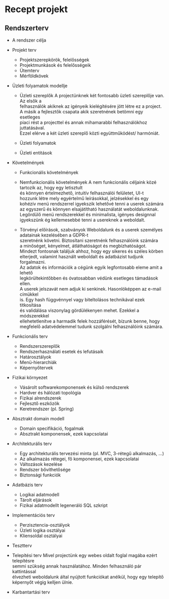 # Recept projekt

Rendszerterv
---
- A rendszer célja
- Projekt terv
  - Projektszerepkörök, felelősségek
  - Projektmunkások és felelősségeik
  - Ütemterv
  - Mérföldkövek
- Üzleti folyamatok modellje
  - Üzleti szereplők
  A projectünknek két fontosabb üzleti szereplője van. Az elsők a <br/>
  felhasználók akiknek az igényeik kielégítésére jött létre ez a project.<br/>
  A másik a fejlesztők csapata akik szeretnének betömni egy esetleges<br/>
  piaci rést a projecttel és annak mihamarabbi felhasználókhoz juttatásával.<br/>
  Ezzel elérve a két üzleti szereplő közti együttműködést/ harmóniát.<br/>

  - Üzleti folyamatok
  - Üzleti entitások
- Követelmények
  - Funkcionális követelmények
  - Nemfunkcionális követelmények
  A nem funkcionális céljaink közé tartozik az, hogy egy letisztult <br/>
  és könnyen értelmezhető, intuitív felhasználói felületet, UI-t <br/>
  hozzunk létre mely egyértelmű leírásokkal, jelzésekkel és egy <br/>
  kohézív menü rendszerrel igyekszik lehetővé tenni a userek számára <br/>
  az egyszerű és könnyen elsajátítható használatát weboldalunknak. <br/>
  Legördülő menü rendszerekkel és minimalista, igényes designnal <br/>
  igyekszünk ég kellemesebbé tenni a usereknek a weboldalt.<br/>

  - Törvényi előírások, szabványok 
  Weboldalunk és a userek személyes adatainak kezelésében a GDPR-t <br/>
  szeretnénk követni. Biztosítani szeretnénk felhasználóink számára <br/>
  a minőséget, kényelmet, átláthatóságot és megbízhatóságot.<br/>
  Mindezt fontosnak találjuk ahhoz, hogy egy sikeres és széles körben <br/>
  elterjedt, valamint használt weboldalt és adatbázist tudjunk forgalmazni. <br/>
  Az adatok és információk a cégünk egyik legfontosabb eleme amit a lehető <br/>
  legkörültekintőbben és óvatosabban védünk esetleges támadások ellen.<br/>
  A userek jelszavát nem adjuk ki senkinek. Hasonlóképpen az e-mail címükkel <br/>
  is. Egy hash függvénnyel vagy biteltolásos technikával ezek titkosítása <br/>
  és validálása viszonylag gördülékenyen mehet. Ezekkel a módszerekkel <br/>
  ellehetetlenítve a harmadik felek hozzáférését, bízunk benne, hogy <br/>
  megfelelő adatvédelemmel tudunk szolgálni felhasználóink számára. <br/>

- Funkcionális terv
  - Rendszerszereplők
  - Rendszerhasználati esetek és lefutásaik
  - Határosztályok
  - Menü-hierarchiák
  - Képernyőtervek
- Fizikai környezet
  - Vásárolt softwarekomponensek és külső rendszerek
  - Hardver és hálózati topológia
  - Fizikai alrendszerek
  - Fejlesztő eszközök
  - Keretrendszer (pl. Spring)
- Absztrakt domain modell
  - Domain specifikáció, fogalmak
  - Absztrakt komponensek, ezek kapcsolatai
  
- Architekturális terv
  - Egy architekturális tervezési minta (pl. MVC, 3-rétegű alkalmazás, …)
  - Az alkalmazás rétegei, fő komponensei, ezek kapcsolatai
  - Változások kezelése
  - Rendszer bővíthetősége
  - Biztonsági funkciók
  
- Adatbázis terv
  - Logikai adatmodell
  - Tárolt eljárások
  - Fizikai adatmodellt legeneráló SQL szkript
  
- Implementációs terv
  - Perzisztencia-osztályok
  - Üzleti logika osztályai
  - Kliensoldal osztályai
  
- Tesztterv
 
- Telepítési terv
Mivel projectünk egy webes oldalt foglal magába ezért telepítésre <br/>
semmi szükség annak használatához. Minden felhasználó pár kattintással <br/>
élvezheti weboldalunk által nyújtott funkciókat anélkül, hogy egy telepítő <br/>
képernyőt végig kelljen ülnie.<br/>

- Karbantartási terv
